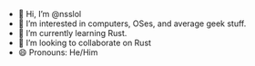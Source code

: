 - 👋 Hi, I’m @nsslol
- 👀 I’m interested in computers, OSes, and average geek stuff.
- 🌱 I’m currently learning Rust.
- 💞️ I’m looking to collaborate on Rust
- 😄 Pronouns: He/Him



